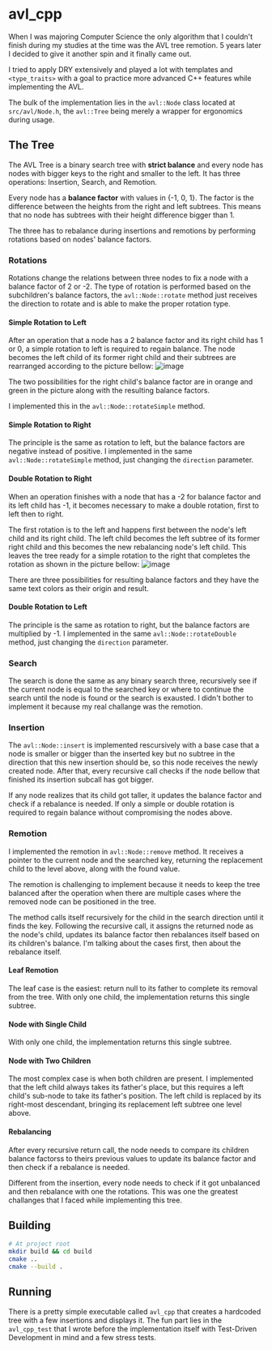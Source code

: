 # avl_cpp

When I was majoring Computer Science the only algorithm that I couldn't finish during my studies at the time was the AVL tree remotion. 5 years later I decided to give it another spin and it finally came out.

I tried to apply DRY extensively and played a lot with templates and `<type_traits>` with a goal to practice more advanced C++ features while implementing the AVL.

The bulk of the implementation lies in the `avl::Node` class located at `src/avl/Node.h`, the `avl::Tree` being merely a wrapper for ergonomics during usage.


## The Tree

The AVL Tree is a binary search tree with **strict balance** and every node has nodes with bigger keys to the right and smaller to the left.
It has three operations: Insertion, Search, and Remotion.

Every node has a **balance factor** with values in {-1, 0, 1}.
The factor is the difference between the heights from the right and left subtrees.
This means that no node has subtrees with their height difference bigger than 1.

The three has to rebalance during insertions and remotions by performing rotations based on nodes' balance factors.

### Rotations

Rotations change the relations between three nodes to fix a node with a balance factor of 2 or -2.
The type of rotation is performed based on the subchildren's balance factors, the `avl::Node::rotate` method just receives the direction to rotate and is able to make the proper rotation type.

#### Simple Rotation to Left

After an operation that a node has a 2 balance factor and its right child has 1 or 0,
a simple rotation to left is required to regain balance.
The node becomes the left child of its former right child and their subtrees are rearranged according to the picture bellow:
![image](https://github.com/ivomachado/avl_cpp/assets/9119113/94cffd2f-7548-492b-a723-074fd4679915)


The two possibilities for the right child's balance factor are in orange and green in the picture along with the resulting balance factors.

I implemented this in the `avl::Node::rotateSimple` method.


#### Simple Rotation to Right

The principle is the same as rotation to left, but the balance factors are negative instead of positive. I implemented in the same `avl::Node::rotateSimple` method, just changing the `direction` parameter.

#### Double Rotation to Right

When an operation finishes with a node that has a -2 for balance factor and its left child has -1, it becomes necessary to make a double rotation, first to left then to right.

The first rotation is to the left and happens first between the node's left child and its right child. The left child becomes the left subtree of its former right child and this becomes the new rebalancing node's left child. This leaves the tree ready for a simple rotation to the right that completes the rotation as shown in the picture bellow:
![image](https://github.com/ivomachado/avl_cpp/assets/9119113/a45c1d8f-dee6-4b1c-a00e-d8abc0ff3024)

There are three possibilities for resulting balance factors and they have the same text colors as their origin and result.

#### Double Rotation to Left

The principle is the same as rotation to right, but the balance factors are multiplied by -1. I implemented in the same `avl::Node::rotateDouble` method, just changing the `direction` parameter.

### Search

The search is done the same as any binary search three, recursively see if the current node is equal to the searched key or where to continue the search until the node is found or the search is exausted. I didn't bother to implement it because my real challange was the remotion.

### Insertion

The `avl::Node::insert` is implemented rescursively with a base case that a node is smaller or bigger than the inserted key but no subtree in the direction that this new insertion should be, so this node receives the newly created node. After that, every recursive call checks if the node bellow that finished its insertion subcall has got bigger.

If any node realizes that its child got taller, it updates the balance factor and check if a rebalance is needed. If only a simple or double rotation is required to regain balance without compromising the nodes above.

### Remotion

I implemented the remotion in `avl::Node::remove` method. It receives a pointer to the current node and the searched key, returning the replacement child to the level above, along with the found value.

The remotion is challenging to implement because it needs to keep the tree balanced after the operation when there are multiple cases where the removed node can be positioned in the tree.

The method calls itself recursively for the child in the search direction until it finds the key. Following the recursive call, it assigns the returned node as the node's child, updates its balance factor then rebalances itself based on its children's balance. I'm talking about the cases first, then about the rebalance itself.

#### Leaf Remotion

The leaf case is the easiest: return null to its father to complete its removal from the tree. With only one child, the implementation returns this single subtree.

#### Node with Single Child

With only one child, the implementation returns this single subtree.

#### Node with Two Children

The most complex case is when both children are present. I implemented that the left child always takes its father's place, but this requires a left child's sub-node to take its father's position. The left child is replaced by its right-most descendant, bringing its replacement left subtree one level above.

#### Rebalancing

After every recursive return call, the node needs to compare its children balance factorss to theirs previous values to update its balance factor and then check if a rebalance is needed.

Different from the insertion, every node needs to check if it got unbalanced and then rebalance with one the rotations. This was one the greatest challanges that I faced while implementing this tree.

## Building

```bash
# At project root
mkdir build && cd build
cmake ..
cmake --build .
```

## Running
There is a pretty simple executable called `avl_cpp` that creates a hardcoded tree with a few insertions and displays it. The fun part lies in the `avl_cpp_test` that I wrote before the implementation itself with Test-Driven Development in mind and a few stress tests.

